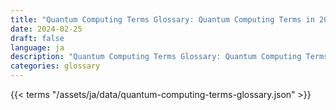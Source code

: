 ```yaml
---
title: "Quantum Computing Terms Glossary: Quantum Computing Terms in 2024"  
date: 2024-02-25
draft: false
language: ja
description: "Quantum Computing Terms Glossary: Quantum Computing Terms in 2024 | Quantum Computing Terms Glossary"
categories: glossary
---
```


{{< terms "/assets/ja/data/quantum-computing-terms-glossary.json" >}}